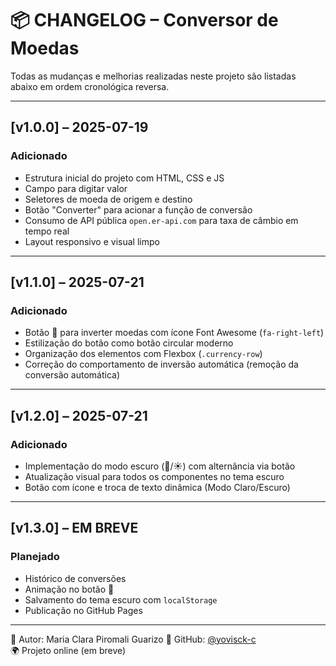 # 📦 CHANGELOG – Conversor de Moedas

Todas as mudanças e melhorias realizadas neste projeto são listadas abaixo em ordem cronológica reversa.

----------

## [v1.0.0] – 2025-07-19
### Adicionado
- Estrutura inicial do projeto com HTML, CSS e JS
- Campo para digitar valor
- Seletores de moeda de origem e destino
- Botão "Converter" para acionar a função de conversão
- Consumo de API pública `open.er-api.com` para taxa de câmbio em tempo real
- Layout responsivo e visual limpo

----------

## [v1.1.0] – 2025-07-21
### Adicionado
- Botão 🔁 para inverter moedas com ícone Font Awesome (`fa-right-left`)
- Estilização do botão como botão circular moderno
- Organização dos elementos com Flexbox (`.currency-row`)
- Correção do comportamento de inversão automática (remoção da conversão automática)

----------

## [v1.2.0] – 2025-07-21
### Adicionado
- Implementação do modo escuro (🌙/☀️) com alternância via botão
- Atualização visual para todos os componentes no tema escuro
- Botão com ícone e troca de texto dinâmica (Modo Claro/Escuro)

----------

## [v1.3.0] – EM BREVE
### Planejado
- Histórico de conversões
- Animação no botão 🔁
- Salvamento do tema escuro com `localStorage`
- Publicação no GitHub Pages

----------

👤 Autor: Maria Clara Piromali Guarizo 
🔗 GitHub: [@yovisck-c](https://github.com/yovisck-c)  
🌍 Projeto online (em breve)